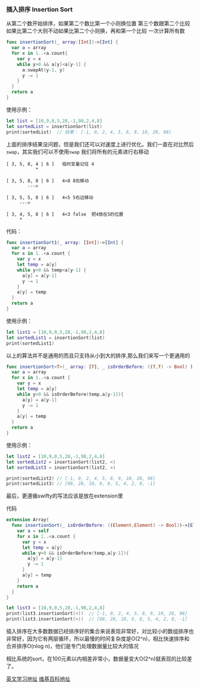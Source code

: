 ### 插入排序 Insertion Sort

从第二个数开始排序，如果第二个数比第一个小则换位置     第三个数跟第二个比较 如果比第二个大则不动如果比第二个小则换，再和第一个比较 一次计算所有数

```swift
func insertionSort(_ array:[Int])->[Int] {
  var a = array
  for x in 1..<a.count{
    var y = x
    while y>0 && a[y]<a[y-1] {
      a.swapAt(y-1, y)
      y -= 1
    }
  }
  return a
}
```

使用示例： 

```swift
let list = [10,9,0,5,28,-1,98,2,4,8]
let sortedList = insertionSort(list)
print(sortedList)  // 结果： [-1, 0, 2, 4, 5, 8, 9, 10, 28, 98]
```

上面的排序结果没问题，但是我们还可以对速度上进行优化。我们一直在对比然后`swap`，其实我们可以不使用`swap` 
我们将所有的元素进行右移动

```
[ 3, 5, 8, 4 | 6 ]   临时变量记住 4
           *

[ 3, 5, 8, 8 | 6 ]   4<8 8右移动 
        --->
        
[ 3, 5, 5, 8 | 6 ]   4<5 5右边移动
     --->
     
[ 3, 4, 5, 8 | 6 ]   4<3 false  把4放在5的位置 
     *
```


代码：

```swift
func insertionSort1(_ array: [Int])->[Int] {
  var a = array
  for x in 1..<a.count {
    var y = x
    let temp = a[y]
    while y>0 && temp<a[y-1] {
      a[y] = a[y-1]
      y -= 1
    }
    a[y] = temp
  }
  return a
}
```

使用示例：

```swift
let list1 = [10,9,0,5,28,-1,98,2,4,8]
let sortedList1 = insertionSort(list)
print(sortedList1)
```

以上的算法并不是通用的而且只支持从小到大的排序,那么我们来写一个更通用的

```swift
func insertionSort<T>(_ array: [T], _ isOrderBefore: ((T,T) -> Bool) ) -> [T] {
  var a = array
  for x in 1..<a.count {
    var y = x
    let temp = a[y]
    while y>0 && isOrderBefore(temp,a[y-1]){
      a[y] = a[y-1]
      y -= 1
    }
    a[y] = temp
  }
  return a
}
```

使用示例：

```swift 
let list2 = [10,9,0,5,28,-1,98,2,4,8]
let sortedList2 = insertionSort(list2, <)
let sortedList3 = insertionSort(list2, >)

print(sortedList2) // [-1, 0, 2, 4, 5, 8, 9, 10, 28, 98]
print(sortedList3) // [98, 28, 10, 9, 8, 5, 4, 2, 0, -1]
```


最后，更遵循swifty的写法应该是放在extension里

代码
```swift
extension Array{
  func insertionSort(_ isOrderBefore: ((Element,Element) -> Bool))->[Element]{
    var a = self
    for x in 1..<a.count {
      var y = x
      let temp = a[y]
      while y>0 && isOrderBefore(temp,a[y-1]){
        a[y] = a[y-1]
        y -= 1
      }
      a[y] = temp
    }
    return a
  }
}

let list3 = [10,9,0,5,28,-1,98,2,4,8]
print(list3.insertionSort(<))  // [-1, 0, 2, 4, 5, 8, 9, 10, 28, 98]
print(list3.insertionSort(>))  // [98, 28, 10, 9, 8, 5, 4, 2, 0, -1]
```

插入排序在大多数数据已经排序好的集合来说表现非常好，对比较小的数组排序也非常好，因为它有两层循环，所以最慢的时间复杂度是O(2^n)，相比快速排序和合并排序O(nlog n)，他们是专门处理数据量比较大的情况

相比系统的sort，在100元素以内相差非常小，数据量变大O(2^n)就表现的比较差了。

[英文学习地址](https://github.com/raywenderlich/swift-algorithm-club/tree/master/Insertion%20Sort)
[维基百科地址](https://en.wikipedia.org/wiki/Insertion_sort)



















